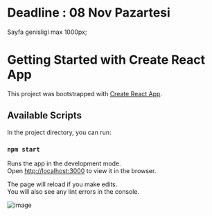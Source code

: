 
# Deadline : 08 Nov Pazartesi


Sayfa genisligi max 1000px;





# Getting Started with Create React App

This project was bootstrapped with [Create React App](https://github.com/facebook/create-react-app).

## Available Scripts

In the project directory, you can run:

### `npm start`

Runs the app in the development mode.\
Open [http://localhost:3000](http://localhost:3000) to view it in the browser.

The page will reload if you make edits.\
You will also see any lint errors in the console.


![image](https://user-images.githubusercontent.com/74236869/140658928-d1b88f56-ecdb-42a7-91fb-b9687486538f.png)


